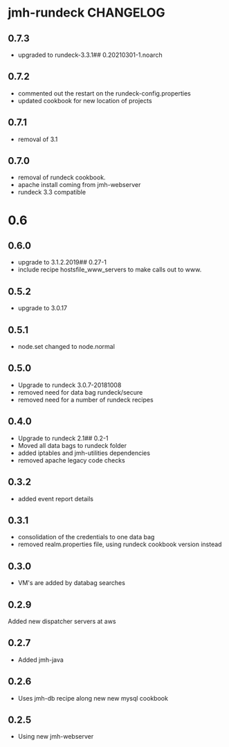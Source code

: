 jmh-rundeck CHANGELOG
=======================



## 0.7.3

- upgraded to rundeck-3.3.1## 0.20210301-1.noarch

## 0.7.2

- commented out the restart on the rundeck-config.properties
- updated cookbook for new location of projects

## 0.7.1

- removal of 3.1 

## 0.7.0

- removal of rundeck cookbook.
- apache install coming from jmh-webserver
- rundeck 3.3 compatible


# 0.6

## 0.6.0

- upgrade to 3.1.2.2019## 0.27-1
- include recipe hostsfile_www_servers to make calls out to www.

## 0.5.2

- upgrade to 3.0.17

## 0.5.1

- node.set changed to node.normal

## 0.5.0

- Upgrade to rundeck 3.0.7-20181008
- removed need for data bag rundeck/secure
- removed need for a number of rundeck recipes

## 0.4.0

- Upgrade to rundeck 2.1## 0.2-1
- Moved all data bags to rundeck folder
- added iptables and jmh-utilities dependencies
- removed apache legacy code checks

## 0.3.2

- added event report details

## 0.3.1

- consolidation of the credentials to one data bag
- removed realm.properties file, using rundeck cookbook version instead

## 0.3.0

- VM's are added by databag searches

## 0.2.9

Added new dispatcher servers at aws

## 0.2.7

* Added jmh-java

## 0.2.6

* Uses jmh-db recipe along new new mysql cookbook

## 0.2.5

* Using new jmh-webserver
